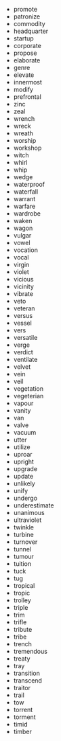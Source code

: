 * promote
* patronize
* commodity
* headquarter
* startup
* corporate
* propose
* elaborate
* genre
* elevate
* innermost
* modify
* prefrontal
* zinc
* zeal
* wrench
* wreck
* wreath
* worship
* workshop
* witch
* whirl
* whip
* wedge
* waterproof
* waterfall
* warrant
* warfare
* wardrobe
* waken
* wagon
* vulgar
* vowel
* vocation
* vocal
* virgin
* violet
* vicious
* vicinity
* vibrate
* veto
* veteran
* versus
* vessel
* vers
* versatile
* verge
* verdict
* ventilate
* velvet
* vein
* veil
* vegetation
* vegeterian
* vapour
* vanity
* van
* valve
* vacuum
* utter
* utilize
* uproar
* upright
* upgrade
* update
* unlikely
* unify
* undergo
* underestimate
* unanimous
* ultraviolet
* twinkle
* turbine
* turnover
* tunnel
* tumour
* tuition
* tuck
* tug
* tropical
* tropic
* trolley
* triple
* trim
* trifle
* tribute
* tribe
* trench
* tremendous
* treaty
* tray
* transition
* transcend
* traitor
* trail
* tow
* torrent
* torment
* timid
* timber